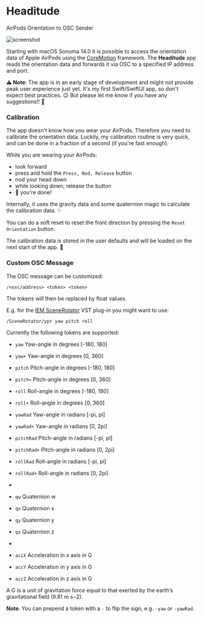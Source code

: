 # Headitude
AirPods Orientation to OSC Sender

![screenshot](screenshot.png)

Starting with macOS Sonoma 14.0 it is possible to access the orientation data of Apple AirPods
using the [CoreMotion](https://developer.apple.com/documentation/coremotion) framework.
The **Headitude** app reads the orientation data and forwards it via OSC to a specified IP address and port.

**:warning: Note**: The app is in an early stage of development and might not provide peak user experience just yet. It's
my first Swift/SwiftUI app, so don't expect best practices. :wink: But please let me know if you have any suggestions!! :pray:

### Calibration
The app doesn't know how you wear your AirPods. Therefore you need to calibrate the orientation data. Luckily,
my calibration routine is very quick, and can be done in a fraction of a second (if you're fast enough).

While you are wearing your AirPods:
- look forward
- press and hold the `Press, Nod, Release` button
- nod your head down
- while looking down, release the button
- :tada: you're done!

Internally, it uses the gravity data and some quaternion magic to calculate the calibration data. :sparkles:

You can do a soft reset to reset the front direction by pressing the `Reset Orientation` button.

The calibration data is stored in the user defaults and will be loaded on the next start of the app.
:floppy_disk:

### Custom OSC Message

The OSC message can be customized:

```
/<osc/address> <token> <token>
```

The tokens will then be replaced by float values.

E.g. for the [IEM SceneRotator](https://plugins.iem.at) VST plug-in you might want to use:

```
/SceneRotator/ypr yaw pitch roll
```

Currently the following tokens are supported:
- `yaw` Yaw-angle in degrees [-180, 180]
- `yaw+` Yaw-angle in degrees [0, 360]
- `pitch` Pitch-angle in degrees [-180, 180]
- `pitch+` Pitch-angle in degrees [0, 360]
- `roll` Roll-angle in degrees [-180, 180]
- `roll+` Roll-angle in degrees [0, 360]

- `yawRad` Yaw-angle in radians [-pi, pi]
- `yawRad+` Yaw-angle in radians [0, 2pi]
- `pitchRad` Pitch-angle in radians [-pi, pi]
- `pitchRad+` Pitch-angle in radians [0, 2pi]
- `rollRad` Roll-angle in radians [-pi, pi]
- `rollRad+` Roll-angle in radians [0, 2pi]
-
- `qw` Quaternion w
- `qx` Quaternion x
- `qy` Quaternion y
- `qz` Quaternion z
-
- `accX` Acceleration in x axis in G
- `accY` Acceleration in y axis in G
- `accZ` Acceleration in z axis in G

A G is a unit of gravitation force equal to that exerted by the earth’s gravitational field (9.81 m s−2).

**Note**: You can prepend a token with a `-` to flip the sign, e.g. `-yaw` or `-yawRad`.
